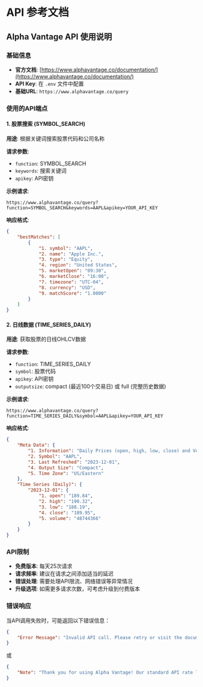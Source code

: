 # API 参考文档

## Alpha Vantage API 使用说明

### 基础信息

- **官方文档**: [https://www.alphavantage.co/documentation/](https://www.alphavantage.co/documentation/)
- **API Key**: 在 `.env` 文件中配置
- **基础URL**: `https://www.alphavantage.co/query`

### 使用的API端点

#### 1. 股票搜索 (SYMBOL_SEARCH)

**用途**: 根据关键词搜索股票代码和公司名称

**请求参数**:
- `function`: SYMBOL_SEARCH
- `keywords`: 搜索关键词
- `apikey`: API密钥

**示例请求**:
```
https://www.alphavantage.co/query?function=SYMBOL_SEARCH&keywords=AAPL&apikey=YOUR_API_KEY
```

**响应格式**:
```json
{
    "bestMatches": [
        {
            "1. symbol": "AAPL",
            "2. name": "Apple Inc.",
            "3. type": "Equity",
            "4. region": "United States",
            "5. marketOpen": "09:30",
            "6. marketClose": "16:00",
            "7. timezone": "UTC-04",
            "8. currency": "USD",
            "9. matchScore": "1.0000"
        }
    ]
}
```

#### 2. 日线数据 (TIME_SERIES_DAILY)

**用途**: 获取股票的日线OHLCV数据

**请求参数**:
- `function`: TIME_SERIES_DAILY
- `symbol`: 股票代码
- `apikey`: API密钥
- `outputsize`: compact (最近100个交易日) 或 full (完整历史数据)

**示例请求**:
```
https://www.alphavantage.co/query?function=TIME_SERIES_DAILY&symbol=AAPL&apikey=YOUR_API_KEY
```

**响应格式**:
```json
{
    "Meta Data": {
        "1. Information": "Daily Prices (open, high, low, close) and Volumes",
        "2. Symbol": "AAPL",
        "3. Last Refreshed": "2023-12-01",
        "4. Output Size": "Compact",
        "5. Time Zone": "US/Eastern"
    },
    "Time Series (Daily)": {
        "2023-12-01": {
            "1. open": "189.84",
            "2. high": "190.32",
            "3. low": "188.19",
            "4. close": "189.95",
            "5. volume": "48744366"
        }
    }
}
```

### API限制

- **免费版本**: 每天25次请求
- **请求频率**: 建议在请求之间添加适当的延迟
- **错误处理**: 需要处理API限流、网络错误等异常情况
- **升级选项**: 如需更多请求次数，可考虑升级到付费版本

### 错误响应

当API调用失败时，可能返回以下错误信息：

```json
{
    "Error Message": "Invalid API call. Please retry or visit the documentation..."
}
```

或

```json
{
    "Note": "Thank you for using Alpha Vantage! Our standard API rate limit is 25 requests per day. Please subscribe to any of the premium plans at https://www.alphavantage.co/premium/ to instantly remove all daily rate limits."
}
```
